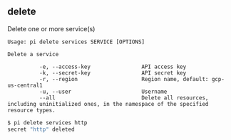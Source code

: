delete
------------------------------
Delete one or more service(s)

    Usage: pi delete services SERVICE [OPTIONS]

    Delete a service

              -e, --access-key                API access key
              -k, --secret-key                API secret key
              -r, --region                    Region name, default: gcp-us-central1
              -u, --user                      Username
              --all                           Delete all resources, including uninitialized ones, in the namespace of the specified resource types.

```sh
$ pi delete services http
secret "http" deleted
```

